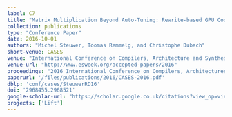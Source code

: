 ```yaml
---
label: C7
title: "Matrix Multiplication Beyond Auto-Tuning: Rewrite-based GPU Code Generation"
collection: publications
type: "Conference Paper"
date: 2016-10-01
authors: "Michel Steuwer, Toomas Remmelg, and Christophe Dubach"
short-venue: CASES
venue: "International Conference on Compilers, Architecture and Synthesis for Embedded Systems"
venue-url: "http://www.esweek.org/accepted-papers/2016"
proceedings: "2016 International Conference on Compilers, Architectures and Synthesis for Embedded Systems, CASES 2016, Pittsburgh, Pennsylvania, USA, October 1-7, 2016"
paperurl: '/files/publications/2016/CASES-2016.pdf'
dblp: 'conf/cases/SteuwerRD16'
doi: '2968455.2968521'
google-scholar-url: "https://scholar.google.co.uk/citations?view_op=view_citation&hl=en&user=XdXJRZEAAAAJ&cstart=20&pagesize=80&citation_for_view=XdXJRZEAAAAJ:4TOpqqG69KYC"
projects: ['Lift']
---
```

